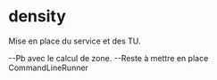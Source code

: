 # density

Mise en place du service et des TU.


--Pb avec le calcul de zone.
--Reste à mettre en place CommandLineRunner

